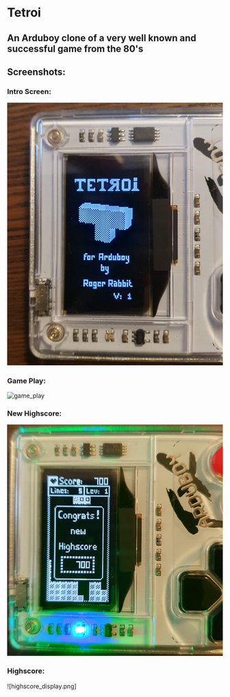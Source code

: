 # Tetroi
## An Arduboy clone of a very well known and successful game from the 80's

## Screenshots:

### Intro Screen:
![intro](intro_screen.png)

### Game Play:
![game_play](game_play.png)

### New Highscore:
![new highscore](new_highscore.png)

### Highscore:
![highscore_display.png]


